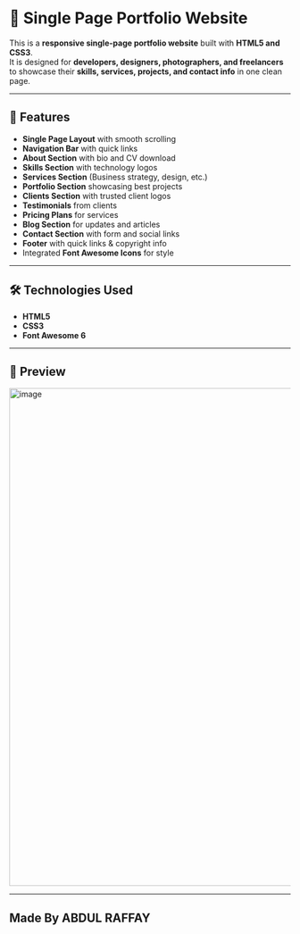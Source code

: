 # 🎨 Single Page Portfolio Website

This is a **responsive single-page portfolio website** built with **HTML5 and CSS3**.  
It is designed for **developers, designers, photographers, and freelancers** to showcase their **skills, services, projects, and contact info** in one clean page.  

---

## 🚀 Features
- **Single Page Layout** with smooth scrolling  
- **Navigation Bar** with quick links  
- **About Section** with bio and CV download  
- **Skills Section** with technology logos  
- **Services Section** (Business strategy, design, etc.)  
- **Portfolio Section** showcasing best projects  
- **Clients Section** with trusted client logos  
- **Testimonials** from clients  
- **Pricing Plans** for services  
- **Blog Section** for updates and articles  
- **Contact Section** with form and social links  
- **Footer** with quick links & copyright info  
- Integrated **Font Awesome Icons** for style  

---

## 🛠️ Technologies Used
- **HTML5**  
- **CSS3**  
- **Font Awesome 6**  

---

## 📸 Preview
<img width="1898" height="892" alt="image" src="https://github.com/user-attachments/assets/1d23a08a-719b-4b6a-a6a3-695b30cfefb1" />
 

---

## Made By ABDUL RAFFAY

